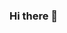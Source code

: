### Hi there 👋

<!--
![alt-text](https://github.com/SeemaIsharwal/SeemaIsharwal/blob/main/Untitled design.gif)
-->
